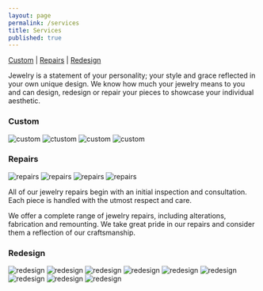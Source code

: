```yaml
---
layout: page
permalink: /services
title: Services
published: true
---
```


[Custom](#custom) | [Repairs](#repairs) | [Redesign](#redesign)

Jewelry is a statement of your personality; your style and grace reflected in your own unique design. We know how much your jewelry means to you and can design, redesign or repair your pieces to showcase your individual aesthetic.

[](custom)
### Custom
![custom](http://imgur.com/2TAtEDH.jpg)
![ctustom](/images/custom.02.jpg)
![custom](/images/custom.04.jpg)
![custom](/images/custom.06.jpg)

[](repairs)
### Repairs
![repairs](/images/redesign.01.jpg)
![repairs](/images/redesign.02.jpg)
![repairs](/images/redesign.03.jpg)
![repairs](/images/redesign.04.jpg)

All of our jewelry repairs begin with an initial inspection and consultation. Each piece is handled with the utmost respect and care.

We offer a complete range of jewelry repairs, including alterations, fabrication and remounting. We take great pride in our repairs and consider them a reflection of our craftsmanship.

[](redesign)
### Redesign
![redesign](/images/redesign.01.jpg)
![redesign](/images/redesign.02.jpg)
![redesign](/images/redesign.03.jpg)
![redesign](/images/redesign.04.jpg)
![redesign](/images/redesign.06.jpg)
![redesign](/images/redesign.07.jpg)
![redesign](/images/redesign.08.jpg)
![redesign](/images/redesign.09.jpg)
![redesign](/images/redesign.10.jpg)